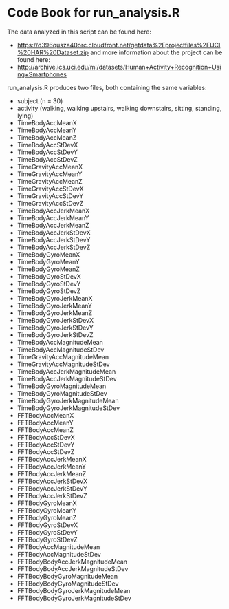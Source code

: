 # Code Book for run_analysis.R

The data analyzed in this script can be found here:
* https://d396qusza40orc.cloudfront.net/getdata%2Fprojectfiles%2FUCI%20HAR%20Dataset.zip
and more information about the project can be found here:
* http://archive.ics.uci.edu/ml/datasets/Human+Activity+Recognition+Using+Smartphones

run_analysis.R produces two files, both containing the same variables:
* subject (n = 30)
* activity (walking, walking upstairs, walking downstairs, sitting, standing, lying)
* TimeBodyAccMeanX
* TimeBodyAccMeanY
* TimeBodyAccMeanZ
* TimeBodyAccStDevX
* TimeBodyAccStDevY
* TimeBodyAccStDevZ
* TimeGravityAccMeanX
* TimeGravityAccMeanY
* TimeGravityAccMeanZ
* TimeGravityAccStDevX
* TimeGravityAccStDevY
* TimeGravityAccStDevZ
* TimeBodyAccJerkMeanX
* TimeBodyAccJerkMeanY
* TimeBodyAccJerkMeanZ
* TimeBodyAccJerkStDevX
* TimeBodyAccJerkStDevY
* TimeBodyAccJerkStDevZ
* TimeBodyGyroMeanX
* TimeBodyGyroMeanY
* TimeBodyGyroMeanZ
* TimeBodyGyroStDevX
* TimeBodyGyroStDevY
* TimeBodyGyroStDevZ
* TimeBodyGyroJerkMeanX
* TimeBodyGyroJerkMeanY
* TimeBodyGyroJerkMeanZ
* TimeBodyGyroJerkStDevX
* TimeBodyGyroJerkStDevY
* TimeBodyGyroJerkStDevZ
* TimeBodyAccMagnitudeMean
* TimeBodyAccMagnitudeStDev
* TimeGravityAccMagnitudeMean
* TimeGravityAccMagnitudeStDev
* TimeBodyAccJerkMagnitudeMean
* TimeBodyAccJerkMagnitudeStDev
* TimeBodyGyroMagnitudeMean
* TimeBodyGyroMagnitudeStDev
* TimeBodyGyroJerkMagnitudeMean
* TimeBodyGyroJerkMagnitudeStDev
* FFTBodyAccMeanX
* FFTBodyAccMeanY
* FFTBodyAccMeanZ
* FFTBodyAccStDevX
* FFTBodyAccStDevY
* FFTBodyAccStDevZ
* FFTBodyAccJerkMeanX
* FFTBodyAccJerkMeanY
* FFTBodyAccJerkMeanZ
* FFTBodyAccJerkStDevX
* FFTBodyAccJerkStDevY
* FFTBodyAccJerkStDevZ
* FFTBodyGyroMeanX
* FFTBodyGyroMeanY
* FFTBodyGyroMeanZ
* FFTBodyGyroStDevX
* FFTBodyGyroStDevY
* FFTBodyGyroStDevZ
* FFTBodyAccMagnitudeMean
* FFTBodyAccMagnitudeStDev
* FFTBodyBodyAccJerkMagnitudeMean
* FFTBodyBodyAccJerkMagnitudeStDev
* FFTBodyBodyGyroMagnitudeMean
* FFTBodyBodyGyroMagnitudeStDev
* FFTBodyBodyGyroJerkMagnitudeMean
* FFTBodyBodyGyroJerkMagnitudeStDev
